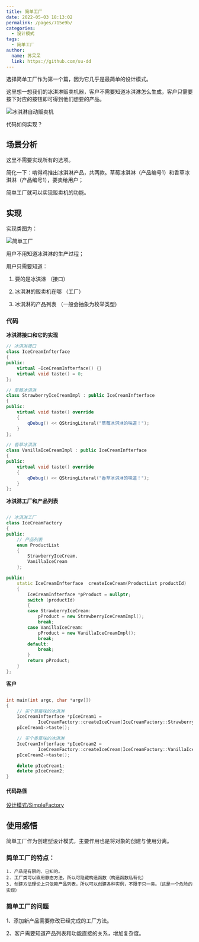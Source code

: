 ```yaml
---
title: 简单工厂
date: 2022-05-03 18:13:02
permalink: /pages/715e9b/
categories: 
  - 设计模式
tags: 
  - 简单工厂
author: 
  name: 苏呆呆
  link: https://github.com/su-dd
---
```


选择简单工厂作为第一个篇，因为它几乎是最简单的设计模式。


这里想一想我们的冰淇淋贩卖机器，客户不需要知道冰淇淋怎么生成，客户只需要按下对应的按钮即可得到他们想要的产品。

![冰淇淋自动贩卖机](https://cdn.addai.cn/博客/知识总结/设计模式/简单工厂-贩卖机.webp)


代码如何实现？

<!-- more -->

## 场景分析

这里不需要实现所有的选项。

简化一下：啃得鸡推出冰淇淋产品，共两款。草莓冰淇淋（产品编号1）和香草冰淇淋（产品编号1），要卖给用户；

简单工厂就可以实现贩卖机的功能。

## 实现

实现类图为：

![简单工厂](https://cdn.addai.cn/博客/知识总结/设计模式/简单工厂-类图.webp
)

用户不用知道冰淇淋的生产过程；

用户只需要知道：

1. 要的是冰淇淋 （接口）

2. 冰淇淋的贩卖机在哪 （工厂）

3. 冰淇淋的产品列表 （一般会抽象为枚举类型)

   

### 代码

**冰淇淋接口和它的实现**

```cpp
// 冰淇淋接口
class IceCreamInfterface
{
public:
    virtual ~IceCreamInfterface() {}
    virtual void taste() = 0;
};

// 草莓冰淇淋
class StrawberryIceCreamImpl : public IceCreamInfterface
{
public:
    virtual void taste() override
    {
        qDebug() << QStringLiteral("草莓冰淇淋的味道！");
    }
};

// 香草冰淇淋
class VanillaIceCreamImpl : public IceCreamInfterface
{
public:
    virtual void taste() override
    {
        qDebug() << QStringLiteral("香草冰淇淋的味道！");
    }
};
```



**冰淇淋工厂和产品列表**

```cpp

// 冰淇淋工厂
class IceCreamFactory
{
public:
    // 产品列表
    enum ProductList
    {
        StrawberryIceCream,
        VanillaIceCream
    };

public:
    static IceCreamInfterface  createIceCream(ProductList productId)
    {
        IceCreamInfterface *pProduct = nullptr;
        switch (productId)
        {
        case StrawberryIceCream:
            pProduct = new StrawberryIceCreamImpl();
            break;
        case VanillaIceCream:
            pProduct = new VanillaIceCreamImpl();
            break;
        default:
            break;
        }
        return pProduct;
    }
};
```



**客户**

```cpp

int main(int argc, char *argv[])
{
    // 买个草莓味的冰淇淋
    IceCreamInfterface *pIceCream1 =
            IceCreamFactory::createIceCream(IceCreamFactory::StrawberryIceCream);
    pIceCream1->taste();

    // 买个香草味的冰淇淋
    IceCreamInfterface *pIceCream2 =
            IceCreamFactory::createIceCream(IceCreamFactory::VanillaIceCream);
    pIceCream2->taste();

    delete pIceCream1;
    delete pIceCream2;
}
```



#### 代码路径

[设计模式/SimpleFactory](https://github.com/su-dd/demo/tree/main/设计模式/SimpleFactory)



## 使用感悟

简单工厂作为创建型设计模式，主要作用也是将对象的创建与使用分离。

### 简单工厂的特点：

 	1. 产品是有限的、已知的。
 	2. 工厂类可以直用静态方法，所以可隐藏构造函数（构造函数私有化）
 	3. 创建方法理论上只依赖产品列表，所以可以创建各种实例，不限于只一类。（这是一个危险的实现）



### 简单工厂的问题

1、添加新产品需要修改已经完成的工厂方法。

2、客户需要知道产品列表和功能直接的关系，增加复杂度。